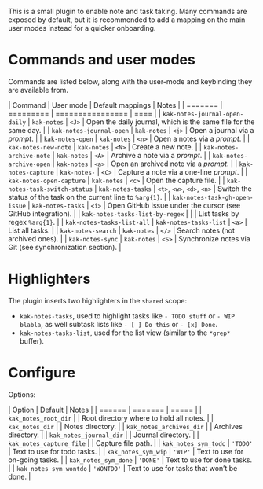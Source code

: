 This is a small plugin to enable note and task taking. Many commands are exposed by default, but it is recommended to
add a mapping on the main user modes instead for a quicker onboarding.

# Commands and user modes

Commands are listed below, along with the user-mode and keybinding they are available from.

| Command                         | User mode              | Default mappings           | Notes                                                            |
| =======                         | =========              | ================           | ====                                                             |
| `kak-notes-journal-open-daily`  | `kak-notes`            | `<J>`                      | Open the daily journal, which is the same file for the same day. |
| `kak-notes-journal-open`        | `kak-notes`            | `<j>`                      | Open a journal via a _prompt_.                                   |
| `kak-notes-open`                | `kak-notes`            | `<n>`                      | Open a notes via a _prompt_.                                     |
| `kak-notes-new-note`            | `kak-notes`            | `<N>`                      | Create a new note.                                               |
| `kak-notes-archive-note`        | `kak-notes`            | `<A>`                      | Archive a note via a _prompt_.                                   |
| `kak-notes-archive-open`        | `kak-notes`            | `<a>`                      | Open an archived note via a _prompt_.                            |
| `kak-notes-capture`             | `kak-notes-`           | `<C>`                      | Capture a note via a one-line _prompt_.                          |
| `kak-notes-open-capture`        | `kak-notes`            | `<c>`                      | Open the capture file.                                           |
| `kak-notes-task-switch-status`  | `kak-notes-tasks`      | `<t>`, `<w>`, `<d>`, `<n>` | Switch the status of the task on the current line to `%arg{1}`.  |
| `kak-notes-task-gh-open-issue`  | `kak-notes-tasks`      | `<i>`                      | Open GitHub issue under the cursor (see GitHub integration).     |
| `kak-notes-tasks-list-by-regex` |                        |                            | List tasks by regex `%arg{1}`.                                   |
| `kak-notes-tasks-list-all`      | `kak-notes-tasks-list` | `<a>`                      | List all tasks.                                                  |
| `kak-notes-search`              | `kak-notes`            | `</>`                      | Search notes (not archived ones).                                |
| `kak-notes-sync`                | `kak-notes`            | `<S>`                      | Synchronize notes via Git (see synchronization section).         |

# Highlighters

The plugin inserts two highlighters in the `shared` scope:

- `kak-notes-tasks`, used to highlight tasks like `- TODO stuff` or `- WIP blabla`, as well subtask lists like
  `- [ ] Do this` or `- [x] Done`.
- `kak-notes-tasks-list`, used for the list view (similar to the `*grep*` buffer).

# Configure

Options:

| Option                   |  Default   | Notes                                     |
| ======                   |  =======   | =====                                     |
| `kak_notes_root_dir`     |            | Root directory where to hold all notes.   |
| `kak_notes_dir`          |            | Notes directory.                          |
| `kak_notes_archives_dir` |            | Archives directory.                       |
| `kak_notes_journal_dir`  |            | Journal directory.                        |
| `kak_notes_capture_file` |            | Capture file path.                        |
| `kak_notes_sym_todo`     | `'TODO'`   | Text to use for todo tasks.               |
| `kak_notes_sym_wip`      | `'WIP'`    | Text to use for on-going tasks.           |
| `kak_notes_sym_done`     | `'DONE'`   | Text to use for done tasks.               |
| `kak_notes_sym_wontdo`   | `'WONTDO'` | Text to use for tasks that won’t be done. |
